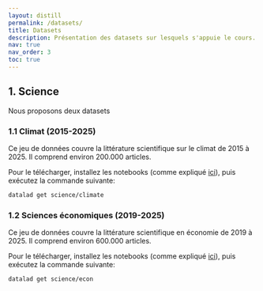 ```yaml
---
layout: distill
permalink: /datasets/
title: Datasets
description: Présentation des datasets sur lesquels s'appuie le cours.
nav: true
nav_order: 3
toc: true
---
```


## 1. Science

Nous proposons deux datasets 

### 1.1 Climat (2015-2025)

Ce jeu de données couvre la littérature scientifique sur le climat de 2015 à 2025. Il comprend environ 200.000 articles.

Pour le télécharger, installez les notebooks (comme expliqué [ici](preparations/#4-télécharger-les-notebooks-et-données-du-cours)), puis exécutez la commande suivante:

```bash
datalad get science/climate
```

### 1.2 Sciences économiques (2019-2025)

Ce jeu de données couvre la littérature scientifique en économie de 2019 à 2025. Il comprend environ 600.000 articles.

Pour le télécharger, installez les notebooks (comme expliqué [ici](preparations/#4-télécharger-les-notebooks-et-données-du-cours)), puis exécutez la commande suivante:

```bash
datalad get science/econ
```
